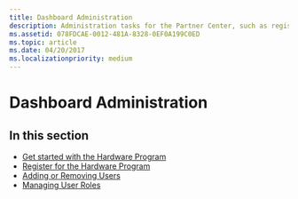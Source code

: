 ```yaml
---
title: Dashboard Administration
description: Administration tasks for the Partner Center, such as registration, managing settings, code signing, and managing users and permissions.
ms.assetid: 078FDCAE-0012-481A-8328-0EF0A199C0ED
ms.topic: article
ms.date: 04/20/2017
ms.localizationpriority: medium
---
```


# Dashboard Administration

## In this section

- [Get started with the Hardware Program](get-started-with-the-hardware-dashboard.md)
- [Register for the Hardware Program](register-for-the-hardware-program.md)
- [Adding or Removing Users](adding-or-removing-users.md)
- [Managing User Roles](managing-user-roles.md)
